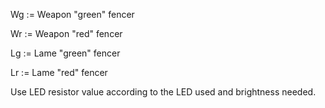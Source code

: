 Wg := Weapon "green" fencer

Wr := Weapon "red" fencer

Lg := Lame "green" fencer

Lr := Lame "red" fencer

Use LED resistor value according to the LED used and brightness needed.
